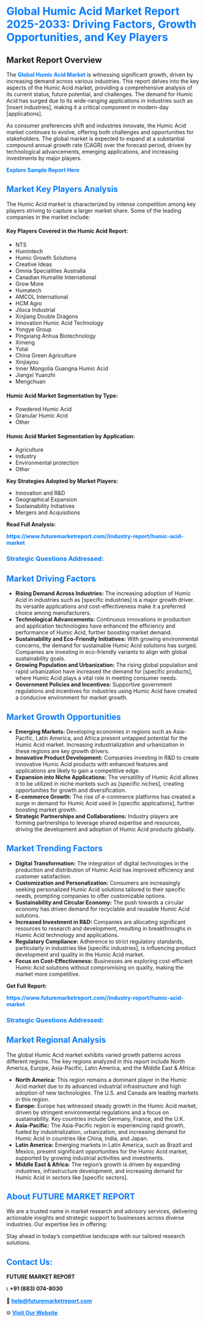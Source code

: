 <h1 style="color: #007BFF;">Global Humic Acid Market Report 2025-2033: Driving Factors, Growth Opportunities, and Key Players</h1>

<section id="overview">
<h2>Market Report Overview</h2>
<p>The <a href="https://www.futuremarketreport.com//industry-report/humic-acid-market" style="color: #007BFF; text-decoration: none;"><strong>Global Humic Acid Market</strong></a> is witnessing significant growth, driven by increasing demand across various industries. This report delves into the key aspects of the Humic Acid market, providing a comprehensive analysis of its current status, future potential, and challenges. The demand for Humic Acid has surged due to its wide-ranging applications in industries such as [insert industries], making it a critical component in modern-day [applications].</p>
<p>As consumer preferences shift and industries innovate, the Humic Acid market continues to evolve, offering both challenges and opportunities for stakeholders. The global market is expected to expand at a substantial compound annual growth rate (CAGR) over the forecast period, driven by technological advancements, emerging applications, and increasing investments by major players.</p>
</section>

<section id="overview">
<p><a href="https://www.futuremarketreport.com//request-sample/reportId=90608" style="color: #007BFF; text-decoration: none;"><strong>Explore Sample Report Here</strong></a></p>
</section>

<section id="key-players">
<h2 style="color: #007BFF;">Market Key Players Analysis</h2>
<p>The Humic Acid market is characterized by intense competition among key players striving to capture a larger market share. Some of the leading companies in the market include:</p>
<h4>Key Players Covered in the Humic Acid Report:</h4>
<ul><li>NTS</li><li>Humintech</li><li>Humic Growth Solutions</li><li>Creative Ideas</li><li>Omnia Specialities Australia</li><li>Canadian Humalite International</li><li>Grow More</li><li>Humatech</li><li>AMCOL International</li><li>HCM Agro</li><li>Jiloca Industrial</li><li>Xinjiang Double Dragons</li><li>Innovation Humic Acid Technology</li><li>Yongye Group</li><li>Pingxiang Anhua Biotechnology</li><li>Ximeng</li><li>Yutai</li><li>China Green Agriculture</li><li>Xinjiayou</li><li>Inner Mongolia Guangna Humic Acid</li><li>Jiangxi Yuanzhi</li><li>Mengchuan</li></ul>
<h4>Humic Acid Market Segmentation by Type:</h4>
<ul><li>Powdered Humic Acid</li><li>Granular Humic Acid</li><li>Other</li></ul>

<h4>Humic Acid Market Segmentation by Application:</h4>
<ul><li>Agriculture</li><li>Industry</li><li>Environmental protection</li><li>Other</li></ul>
<p><strong>Key Strategies Adopted by Market Players:</strong></p>
<ul>
<li>Innovation and R&D</li>
<li>Geographical Expansion</li>
<li>Sustainability Initiatives</li>
<li>Mergers and Acquisitions</li>
</ul>
</section>

<section>
<p><strong>Read Full Analysis: </strong></p><a href="https://www.futuremarketreport.com//industry-report/humic-acid-market" style="color: #007BFF; text-decoration: none;"><strong>https://www.futuremarketreport.com//industry-report/humic-acid-market</strong></a>
<h3 style="color: #007BFF;">Strategic Questions Addressed:</h3>
</section>

<section id="driving-factors">
<h2 style="color: #007BFF;">Market Driving Factors</h2>
<ul>
<li><strong>Rising Demand Across Industries:</strong> The increasing adoption of Humic Acid in industries such as [specific industries] is a major growth driver. Its versatile applications and cost-effectiveness make it a preferred choice among manufacturers.</li>
<li><strong>Technological Advancements:</strong> Continuous innovations in production and application technologies have enhanced the efficiency and performance of Humic Acid, further boosting market demand.</li>
<li><strong>Sustainability and Eco-Friendly Initiatives:</strong> With growing environmental concerns, the demand for sustainable Humic Acid solutions has surged. Companies are investing in eco-friendly variants to align with global sustainability goals.</li>
<li><strong>Growing Population and Urbanization:</strong> The rising global population and rapid urbanization have increased the demand for [specific products], where Humic Acid plays a vital role in meeting consumer needs.</li>
<li><strong>Government Policies and Incentives:</strong> Supportive government regulations and incentives for industries using Humic Acid have created a conducive environment for market growth.</li>
</ul>
</section>

<section id="growth-opportunities">
<h2 style="color: #007BFF;">Market Growth Opportunities</h2>
<ul>
<li><strong>Emerging Markets:</strong> Developing economies in regions such as Asia-Pacific, Latin America, and Africa present untapped potential for the Humic Acid market. Increasing industrialization and urbanization in these regions are key growth drivers.</li>
<li><strong>Innovative Product Development:</strong> Companies investing in R&D to create innovative Humic Acid products with enhanced features and applications are likely to gain a competitive edge.</li>
<li><strong>Expansion into Niche Applications:</strong> The versatility of Humic Acid allows it to be utilized in niche markets such as [specific niches], creating opportunities for growth and diversification.</li>
<li><strong>E-commerce Growth:</strong> The rise of e-commerce platforms has created a surge in demand for Humic Acid used in [specific applications], further boosting market growth.</li>
<li><strong>Strategic Partnerships and Collaborations:</strong> Industry players are forming partnerships to leverage shared expertise and resources, driving the development and adoption of Humic Acid products globally.</li>
</ul>
</section>

<section id="trending-factors">
<h2 style="color: #007BFF;">Market Trending Factors</h2>
<ul>
<li><strong>Digital Transformation:</strong> The integration of digital technologies in the production and distribution of Humic Acid has improved efficiency and customer satisfaction.</li>
<li><strong>Customization and Personalization:</strong> Consumers are increasingly seeking personalized Humic Acid solutions tailored to their specific needs, prompting companies to offer customizable options.</li>
<li><strong>Sustainability and Circular Economy:</strong> The push towards a circular economy has driven demand for recyclable and reusable Humic Acid solutions.</li>
<li><strong>Increased Investment in R&D:</strong> Companies are allocating significant resources to research and development, resulting in breakthroughs in Humic Acid technology and applications.</li>
<li><strong>Regulatory Compliance:</strong> Adherence to strict regulatory standards, particularly in industries like [specific industries], is influencing product development and quality in the Humic Acid market.</li>
<li><strong>Focus on Cost-Effectiveness:</strong> Businesses are exploring cost-efficient Humic Acid solutions without compromising on quality, making the market more competitive.</li>
</ul>
</section>

<section>
<p><strong>Get Full Report: </strong></p><a href="https://www.futuremarketreport.com//industry-report/humic-acid-market" style="color: #007BFF; text-decoration: none;"><strong>https://www.futuremarketreport.com//industry-report/humic-acid-market</strong></a>
<h3 style="color: #007BFF;">Strategic Questions Addressed:</h3>
</section>


<section id="regional-analysis">
<h2 style="color: #007BFF;">Market Regional Analysis</h2>
<p>The global Humic Acid market exhibits varied growth patterns across different regions. The key regions analyzed in this report include North America, Europe, Asia-Pacific, Latin America, and the Middle East & Africa:</p>
<ul>
<li><strong>North America:</strong> This region remains a dominant player in the Humic Acid market due to its advanced industrial infrastructure and high adoption of new technologies. The U.S. and Canada are leading markets in this region.</li>
<li><strong>Europe:</strong> Europe has witnessed steady growth in the Humic Acid market, driven by stringent environmental regulations and a focus on sustainability. Key countries include Germany, France, and the U.K.</li>
<li><strong>Asia-Pacific:</strong> The Asia-Pacific region is experiencing rapid growth, fueled by industrialization, urbanization, and increasing demand for Humic Acid in countries like China, India, and Japan.</li>
<li><strong>Latin America:</strong> Emerging markets in Latin America, such as Brazil and Mexico, present significant opportunities for the Humic Acid market, supported by growing industrial activities and investments.</li>
<li><strong>Middle East & Africa:</strong> The region’s growth is driven by expanding industries, infrastructure development, and increasing demand for Humic Acid in sectors like [specific sectors].</li>
</ul>
</section>

<footer>
<h2 style="color: #007BFF;">About FUTURE MARKET REPORT</h2>
<p>We are a trusted name in market research and advisory services, delivering actionable insights and strategic support to businesses across diverse industries. Our expertise lies in offering:</p>

<p>Stay ahead in today’s competitive landscape with our tailored research solutions.</p>

<h2 style="color: #007BFF;">Contact Us:</h2>
<p><strong>FUTURE MARKET REPORT</strong></p>
<p>📞 <strong>+91 (883) 074-8030</strong></p>
<p>📧 <strong><a href="mailto:help@futuremarketreport.com" style="color: #007BFF;">help@futuremarketreport.com</a></strong></p>
<p>🌐 <strong><a href="https://www.futuremarketreport.com/" style="color: #007BFF;">Visit Our Website</a></strong></p>
</footer>